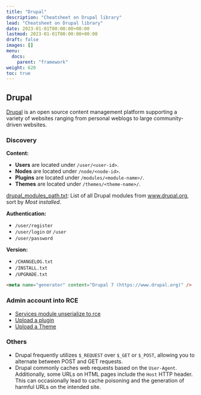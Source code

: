 ```yaml
---
title: "Drupal"
description: "Cheatsheet on Drupal library"
lead: "Cheatsheet on Drupal library"
date: 2023-01-01T00:00:00+00:00
lastmod: 2023-01-01T00:00:00+00:00
draft: false
images: []
menu:
  docs:
    parent: "framework"
weight: 620
toc: true
---
```


## Drupal

[Drupal](https://git.drupalcode.org/project/drupal) is an open source content management platform supporting a variety of websites ranging from personal weblogs to large community-driven websites. 
 
### Discovery

**Content:**

- **Users** are located under `/user/<user-id>`.
- **Nodes** are located under `/node/<node-id>`.
- **Plugins** are located under `/modules/<module-name>/`.
- **Themes** are located under `/themes/<theme-name>/`.

[drupal_modules_path.txt](https://github.com/xanhacks/web-wordlists/): List of all Drupal modules from www.drupal.org, sort by *Most installed*.

**Authentication:**

- `/user/register`
- `/user/login` or `/user`
- `/user/password`

**Version:**

- `/CHANGELOG.txt`
- `/INSTALL.txt`
- `/UPGRADE.txt`

```html
<meta name="generator" content="Drupal 7 (https://www.drupal.org)" />
```

### Admin account into RCE

 - [Services module unserialize to rce](https://github.com/p0dalirius/Awesome-RCE-techniques/blob/master/Content-Management-Systems-(CMS)/Drupal/techniques/Services-module-unserialize-to-rce/README.md)
 - [Upload a plugin](https://github.com/p0dalirius/Awesome-RCE-techniques/blob/master/Content-Management-Systems-(CMS)/Drupal/techniques/Upload-a-plugin/README.md)
 - [Upload a Theme](https://github.com/p0dalirius/Awesome-RCE-techniques/blob/master/Content-Management-Systems-(CMS)/Drupal/techniques/Upload-a-theme/README.md)

### Others

- Drupal frequently utilizes `$_REQUEST` over `$_GET` or `$_POST`, allowing you to alternate between POST and GET requests.
- Drupal commonly caches web requests based on the `User-Agent`. Additionally, some URLs on HTML pages include the `Host` HTTP header. This can occasionally lead to cache poisoning and the generation of harmful URLs on the intended site.